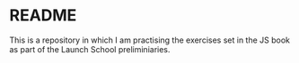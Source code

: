 # README #

This is a repository in which I am practising the exercises set in the JS book as part of the Launch School preliminiaries. 

